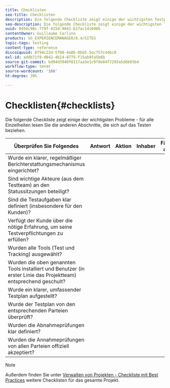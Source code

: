 ```yaml
---
title: Checklisten
seo-title: Checklisten
description: Die folgende Checkliste zeigt einige der wichtigsten Testprobleme
seo-description: Die folgende Checkliste zeigt einige der wichtigsten Testprobleme
uuid: 0456c98c-779f-415d-9641-b17ac141698b
contentOwner: Guillaume Carlino
products: SG_EXPERIENCEMANAGER/6.4/SITES
topic-tags: testing
content-type: reference
discoiquuid: 8f94c22d-5f08-4a8b-8bb5-5ec757c44bc8
exl-id: addb71f8-d042-4b14-8775-f15ab9fa5b6b
source-git-commit: bd94d3949f0117aa3e1c9f0e84f7293a5d6b03b4
workflow-type: tm+mt
source-wordcount: '168'
ht-degree: 39%

---
```


# Checklisten{#checklists}

Die folgende Checkliste zeigt einige der wichtigsten Probleme - für alle Einzelheiten lesen Sie die anderen Abschnitte, die sich auf das Testen beziehen.

| Überprüfen Sie Folgendes | Antwort | Aktion | Inhaber | Fällig am |
|---|---|---|---|---|
| Wurde ein klarer, regelmäßiger Berichterstattungsmechanismus eingerichtet? |  |  |  |  |
| Sind wichtige Akteure (aus dem Testteam) an den Statussitzungen beteiligt? |  |  |  |  |
| Sind die Testaufgaben klar definiert (insbesondere für den Kunden)? |  |  |  |  |
| Verfügt der Kunde über die nötige Erfahrung, um seine Testverpflichtungen zu erfüllen? |  |  |  |  |
| Wurden alle Tools (Test und Tracking) ausgewählt? |  |  |  |  |
| Wurden die oben genannten Tools installiert und Benutzer (in erster Linie das Projektteam) entsprechend geschult? |  |  |  |  |
| Wurde ein klarer, umfassender Testplan aufgestellt? |  |  |  |  |
| Wurde der Testplan von den entsprechenden Parteien überprüft? |  |  |  |  |
| Wurden die Abnahmeprüfungen klar definiert? |  |  |  |  |
| Wurden die Annahmeprüfungen von allen Parteien offiziell akzeptiert? |  |  |  |  |

>[!NOTE]
>
>Außerdem finden Sie unter [Verwalten von Projekten - Checkliste mit Best Practices](/help/managing/best-practices.md) weitere Checklisten für das gesamte Projekt.
